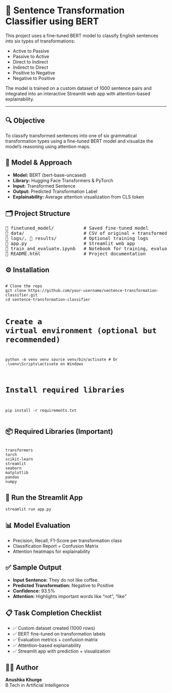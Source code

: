 

<h1>🧠 Sentence Transformation Classifier using BERT</h1>

<p>This project uses a fine-tuned BERT model to classify English sentences into six types of transformations:</p>
<ul>
  <li>Active to Passive</li>
  <li>Passive to Active</li>
  <li>Direct to Indirect</li>
  <li>Indirect to Direct</li>
  <li>Positive to Negative</li>
  <li>Negative to Positive</li>
</ul>

<p>The model is trained on a custom dataset of 1000 sentence pairs and integrated into an interactive Streamlit web app with attention-based explainability.</p>

<hr>

<h2>🔍 Objective</h2>
<p>To classify transformed sentences into one of six grammatical transformation types using a fine-tuned BERT model and visualize the model’s reasoning using attention maps.</p>

<h2>🧠 Model & Approach</h2>
<ul>
  <li><strong>Model:</strong> BERT (bert-base-uncased)</li>
  <li><strong>Library:</strong> Hugging Face Transformers & PyTorch</li>
  <li><strong>Input:</strong> Transformed Sentence</li>
  <li><strong>Output:</strong> Predicted Transformation Label</li>
  <li><strong>Explainability:</strong> Average attention visualization from CLS token</li>
</ul>

<h2>🗂️ Project Structure</h2>
<pre>
📁 finetuned_model/           # Saved fine-tuned model
📁 data/                      # CSV of original + transformed sentences
📁 logs/, 📁 results/          # Optional training logs
📄 app.py                     # Streamlit web app
📄 train_and_evaluate.ipynb   # Notebook for training, evaluation, explainability
📄 README.html                # Project documentation
</pre>

<h2>⚙️ Installation</h2>
<pre><code>
# Clone the repo
git clone https://github.com/your-username/sentence-transformation-classifier.git
cd sentence-transformation-classifier

# Create a virtual environment (optional but recommended)
python -m venv venv
source venv/bin/activate  # Or .\venv\Scripts\activate on Windows

# Install required libraries
pip install -r requirements.txt
</code></pre>

<h2>📦 Required Libraries (Important)</h2>
<pre><code>
transformers
torch
scikit-learn
streamlit
seaborn
matplotlib
pandas
numpy
</code></pre>

<h2>🚀 Run the Streamlit App</h2>
<pre><code>streamlit run app.py</code></pre>

<h2>📊 Model Evaluation</h2>
<ul>
  <li>Precision, Recall, F1-Score per transformation class</li>
  <li>Classification Report + Confusion Matrix</li>
  <li>Attention heatmaps for explainability</li>
</ul>

<h2>✅ Sample Output</h2>
<ul>
  <li><strong>Input Sentence:</strong> They do not like coffee.</li>
  <li><strong>Predicted Transformation:</strong> Negative to Positive</li>
  <li><strong>Confidence:</strong> 93.5%</li>
  <li><strong>Attention:</strong> Highlights important words like “not”, “like”</li>
</ul>

<h2>📋 Task Completion Checklist</h2>
<ul>
  <li>✅ Custom dataset created (1000 rows)</li>
  <li>✅ BERT fine-tuned on transformation labels</li>
  <li>✅ Evaluation metrics + confusion matrix</li>
  <li>✅ Attention-based explainability</li>
  <li>✅ Streamlit app with prediction + visualization</li>
</ul>

<h2>🙋‍♀️ Author</h2>
<p><strong>Anushka Khurge</strong><br>
B.Tech in Artificial Intelligence<br>
</p>


</body>
</html>
